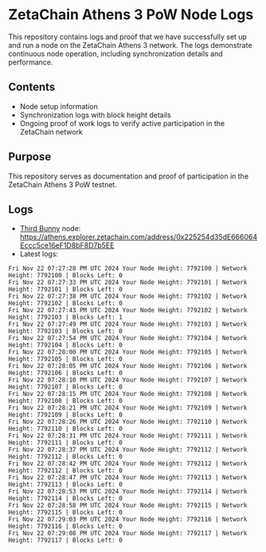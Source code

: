 # ZetaChain Athens 3 PoW Node Logs
This repository contains logs and proof that we have successfully set up and run a node on the ZetaChain Athens 3 network. The logs demonstrate continuous node operation, including synchronization details and performance.

## Contents
- Node setup information
- Synchronization logs with block height details
- Ongoing proof of work logs to verify active participation in the ZetaChain network

## Purpose
This repository serves as documentation and proof of participation in the ZetaChain Athens 3 PoW testnet.

## Logs

- [Third Bunny](https://thirdbunny.xyz/) node: https://athens.explorer.zetachain.com/address/0x225254d35dE666064Eccc5ce16eF1D8bF8D7b5EE
- Latest logs:
```
Fri Nov 22 07:27:28 PM UTC 2024 Your Node Height: 7792100 | Network Height: 7792100 | Blocks Left: 0
Fri Nov 22 07:27:33 PM UTC 2024 Your Node Height: 7792101 | Network Height: 7792101 | Blocks Left: 0
Fri Nov 22 07:27:38 PM UTC 2024 Your Node Height: 7792102 | Network Height: 7792102 | Blocks Left: 0
Fri Nov 22 07:27:43 PM UTC 2024 Your Node Height: 7792102 | Network Height: 7792103 | Blocks Left: 1
Fri Nov 22 07:27:49 PM UTC 2024 Your Node Height: 7792103 | Network Height: 7792103 | Blocks Left: 0
Fri Nov 22 07:27:54 PM UTC 2024 Your Node Height: 7792104 | Network Height: 7792104 | Blocks Left: 0
Fri Nov 22 07:28:00 PM UTC 2024 Your Node Height: 7792105 | Network Height: 7792105 | Blocks Left: 0
Fri Nov 22 07:28:05 PM UTC 2024 Your Node Height: 7792106 | Network Height: 7792106 | Blocks Left: 0
Fri Nov 22 07:28:10 PM UTC 2024 Your Node Height: 7792107 | Network Height: 7792107 | Blocks Left: 0
Fri Nov 22 07:28:15 PM UTC 2024 Your Node Height: 7792108 | Network Height: 7792108 | Blocks Left: 0
Fri Nov 22 07:28:21 PM UTC 2024 Your Node Height: 7792109 | Network Height: 7792109 | Blocks Left: 0
Fri Nov 22 07:28:26 PM UTC 2024 Your Node Height: 7792110 | Network Height: 7792110 | Blocks Left: 0
Fri Nov 22 07:28:31 PM UTC 2024 Your Node Height: 7792111 | Network Height: 7792111 | Blocks Left: 0
Fri Nov 22 07:28:37 PM UTC 2024 Your Node Height: 7792112 | Network Height: 7792112 | Blocks Left: 0
Fri Nov 22 07:28:42 PM UTC 2024 Your Node Height: 7792112 | Network Height: 7792112 | Blocks Left: 0
Fri Nov 22 07:28:47 PM UTC 2024 Your Node Height: 7792113 | Network Height: 7792113 | Blocks Left: 0
Fri Nov 22 07:28:53 PM UTC 2024 Your Node Height: 7792114 | Network Height: 7792114 | Blocks Left: 0
Fri Nov 22 07:28:58 PM UTC 2024 Your Node Height: 7792115 | Network Height: 7792115 | Blocks Left: 0
Fri Nov 22 07:29:03 PM UTC 2024 Your Node Height: 7792116 | Network Height: 7792116 | Blocks Left: 0
Fri Nov 22 07:29:08 PM UTC 2024 Your Node Height: 7792117 | Network Height: 7792117 | Blocks Left: 0
```
